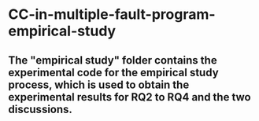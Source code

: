 # CC-in-multiple-fault-program-empirical-study

## The "empirical study" folder contains the experimental code for the empirical study process, which is used to obtain the experimental results for RQ2 to RQ4 and the two discussions.
